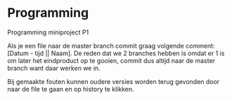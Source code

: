 # Programming
Programming miniproject P1 

Als je een file naar de master branch commit graag volgende comment: [Datum - tijd || Naam].
De reden dat we 2 branches hebben is omdat er 1 is om later het eindproduct op te gooien,
commit dus altijd naar de master branch want daar werken we in.

Bij gemaakte fouten kunnen oudere versies worden terug gevonden door
naar de file te gaan en op history te klikken.
